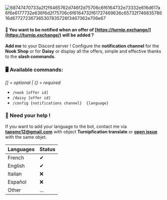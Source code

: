 ![68747470733a2f2f6465762d746f2d75706c6f6164732e73332e616d617a6f6e6177732e636f6d2f75706c6f6164732f61727469636c65732f74683578616d677272367365307835726f3467362e706e67](https://user-images.githubusercontent.com/61658427/185750330-4a2e525a-8ca6-4020-9356-4464c248ea07.png)

#### 🍠  You want to be **notified** when an offer of [https://turnip.exchange/](https://turnip.exchange/) will be **added** ?

**Add me** to your Discord server ! Configure the **notification channel** for the **Nook Shop** or for **Daisy** or display all the offers, simple and effective thanks to the **slash commands**.

### 🖥 Available commands:

*[] = optional | {} = required*

- `/nook [offer id]`
- `/daisy [offer id]`
- `/config {notifications channel}  {language}`

### 🔧 Need your help !

If you want to add your language to the bot, contact me via **tapsmc12@gmail.com** with object **Turnipfication translate** or [**open issue**](https://github.com/TapsHTS/turnipfication/issues/new?assignees=&labels=enhancement%2C+language&template=translate-to-another-language.md&title=%5BTRANSLATE%5D) with the same objet.

| Languages             | Status                                                                |
| ----------------- | ------------------------------------------------------------------ |
| French | ✔ |
| English | ✔ |
| Italian | ❌ |
| Español | ❌ |
| Other | ... |
